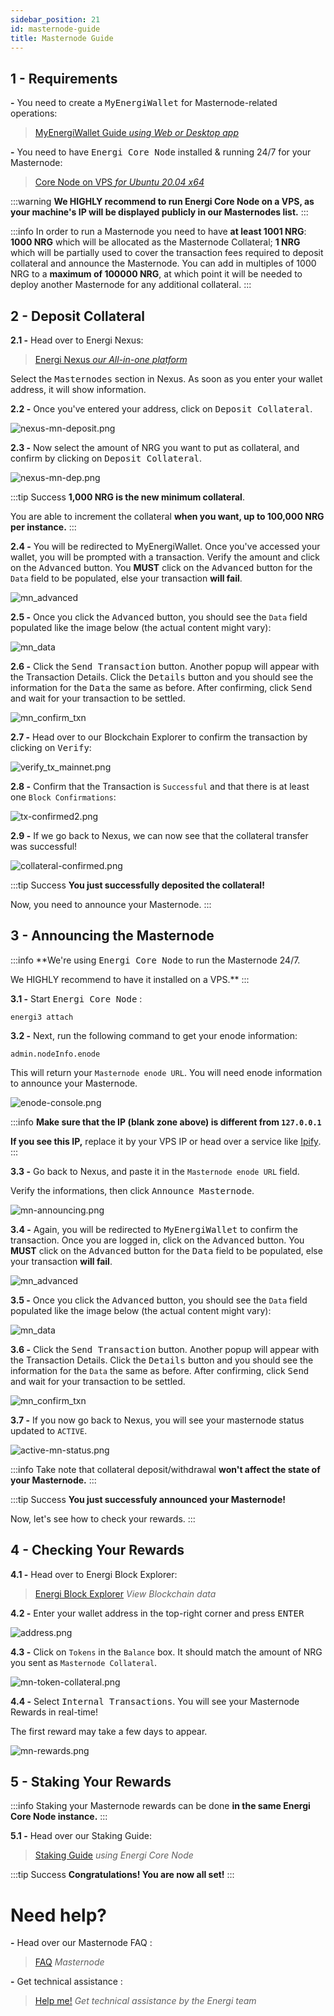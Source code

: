 ```yaml
---
sidebar_position: 21
id: masternode-guide
title: Masternode Guide
---
```


## 1 - Requirements

**-** You need to create a <kbd>MyEnergiWallet</kbd> for Masternode-related operations:

> [MyEnergiWallet Guide *using Web or Desktop app*](../assets/images/masternode/docs/guides/myenergiwallet)

**-** You need to have <kbd>Energi Core Node</kbd> installed & running 24/7 for your Masternode:

> [Core Node on VPS *for Ubuntu 20.04 x64*](../assets/images/masternode/docs/guides/scripted-linux-installation)

:::warning
**We HIGHLY recommend to run Energi Core Node on a VPS, as your machine's IP will be displayed publicly in our Masternodes list.**
:::

:::info
In order to run a Masternode you need to have **at least 1001 NRG**:
**1000 NRG** which will be allocated as the Masternode Collateral;
**1 NRG** which will be partially used to cover the transaction fees required to deposit collateral and announce the Masternode.
You can add in multiples of 1000 NRG to a **maximum of 100000 NRG**, at which point it will be needed to deploy another Masternode for any additional collateral.
:::

## 2 - Deposit Collateral

**2.1 -** Head over to Energi Nexus:

> [Energi Nexus *our All-in-one platform*](https://nexus.energi.network/)

Select the <kbd>Masternodes</kbd> section in Nexus. As soon as you enter your wallet address, it will show information.

**2.2 -** Once you've entered your address, click on <kbd>Deposit Collateral</kbd>.

![nexus-mn-deposit.png](../assets/images/masternode/nexus-mn-deposit.png)

**2.3 -** Now select the amount of NRG you want to put as collateral, and confirm by clicking on <kbd>Deposit Collateral</kbd>.

![nexus-mn-dep.png](../assets/images/masternode/nexus-mn-dep.png)

:::tip Success
**1,000 NRG is the new minimum collateral**.

You are able to increment the collateral **when you want, up to 100,000 NRG per instance.**
:::

**2.4 -** You will be redirected to MyEnergiWallet. Once you've accessed your wallet, you will be prompted with a transaction. Verify the amount and click on the <kbd>Advanced</kbd> button. You **MUST** click on the <kbd>Advanced</kbd> button for the `Data` field to be populated, else your transaction **will fail**.

![mn_advanced](../assets/images/masternode/mn_advanced.png)

**2.5 -** Once you click the <kbd>Advanced</kbd> button, you should see the `Data` field populated like the image below (the actual content might vary):

![mn_data](../assets/images/masternode/mn_data.png)

**2.6 -** Click the <kbd>Send Transaction</kbd> button. Another popup will appear with the Transaction Details. Click the <kbd>Details</kbd> button and you should see the information for the <kbd>Data</kbd> the same as before. After confirming, click <kbd>Send</kbd> and wait for your transaction to be settled.

![mn_confirm_txn](../assets/images/masternode/mn_confirm_txn.png)

**2.7 -** Head over to our Blockchain Explorer to confirm the transaction by clicking on <kbd>Verify</kbd>:

![verify_tx_mainnet.png](../assets/images/masternode/verify_tx_mainnet.png)

**2.8 -** Confirm that the Transaction is `Successful` and that there is at least one `Block Confirmations`:

![tx-confirmed2.png](../assets/images/masternode/tx_mn-success.png)

**2.9 -** If we go back to Nexus, we can now see that the collateral transfer was successful!

![collateral-confirmed.png](../assets/images/masternode/collateral-confirmed.png)

:::tip Success
**You just successfully deposited the collateral!**

Now, you need to announce your Masternode.
:::

## 3 - Announcing the Masternode

:::info
**We're using <kbd>Energi Core Node</kbd> to run the Masternode 24/7.

We HIGHLY recommend to have it installed on a VPS.**
:::

**3.1 -** Start <kbd>Energi Core Node</kbd> :

```
energi3 attach
```

**3.2 -** Next, run the following command to get your enode information:

```
admin.nodeInfo.enode
```

This will return your `Masternode enode URL`. You will need enode information to announce your Masternode.

![enode-console.png](../assets/images/masternode/enode-console.png)

:::info
**Make sure that the IP (blank zone above) is different from `127.0.0.1`**

**If you see this IP,** replace it by your VPS IP or head over a service like [Ipify](https://api.ipify.org/).
:::

**3.3 -** Go back to Nexus, and paste it in the `Masternode enode URL` field.

Verify the informations, then click <kbd>Announce Masternode</kbd>.

![mn-announcing.png](../assets/images/masternode/enode-console-announce.png)

**3.4 -** Again, you will be redirected to <kbd>MyEnergiWallet</kbd> to confirm the transaction. Once you are logged in, click on the <kbd>Advanced</kbd> button. You **MUST** click on the <kbd>Advanced</kbd> button for the <kbd>Data</kbd> field to be populated, else your transaction **will fail**.

![mn_advanced](../assets/images/masternode/mn_advanced.png)

**3.5 -** Once you click the <kbd>Advanced</kbd> button, you should see the `Data` field populated like the image below (the actual content might vary):

![mn_data](../assets/images/masternode/mn_data.png)

**3.6 -** Click the <kbd>Send Transaction</kbd> button. Another popup will appear with the Transaction Details. Click the <kbd>Details</kbd> button and you should see the information for the `Data` the same as before. After confirming, click <kbd>Send</kbd> and wait for your transaction to be settled.

![mn_confirm_txn](../assets/images/masternode/mn_confirm_txn.png)

**3.7 -** If you now go back to Nexus, you will see your masternode status updated to `ACTIVE`.

![active-mn-status.png](../assets/images/masternode/active-mn-status.png)

:::info
Take note that collateral deposit/withdrawal **won't affect the state of your Masternode.**
:::

:::tip Success
**You just successfuly announced your Masternode!**

Now, let's see how to check your rewards.
:::

## 4 - Checking Your Rewards

**4.1 -** Head over to Energi Block Explorer:

> [Energi Block Explorer](https://explorer.energi.network/) *View Blockchain data*

**4.2 -** Enter your wallet address in the top-right corner and press <kbd>ENTER</kbd>

![address.png](../assets/images/masternode/address.png)

**4.3 -** Click on `Tokens` in the `Balance` box. It should match the amount of NRG you sent as `Masternode Collateral`.

![mn-token-collateral.png](../assets/images/masternode/mn-token-collateral.png)

**4.4 -** Select <kbd>Internal Transactions</kbd>. You will see your Masternode Rewards in real-time!

The first reward may take a few days to appear.

![mn-rewards.png](../assets/images/masternode/mn-rewards.png)

## 5 - Staking Your Rewards

:::info
Staking your Masternode rewards can be done **in the same Energi Core Node instance.**
:::

**5.1 -** Head over our Staking Guide:

> [Staking Guide](/docs/guides/staking-guide) *using Energi Core Node*

:::tip Success
**Congratulations! You are now all set!**
:::

# Need help?

**-** Head over our Masternode FAQ :

> [FAQ](/docs/faq/masternode) *Masternode*

**-** Get technical assistance :

> [Help me!](https://wiki.energi.world/support/help-me) *Get technical assistance by the Energi team*

